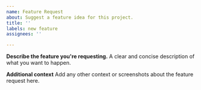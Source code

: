 ```yaml
---
name: Feature Request
about: Suggest a feature idea for this project.
title: ''
labels: new feature
assignees: ''

---
```


**Describe the feature you're requesting.**
A clear and concise description of what you want to happen.

**Additional context**
Add any other context or screenshots about the feature request here.
